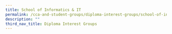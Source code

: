 ```yaml
---
title: School of Informatics & IT
permalink: /cca-and-student-groups/diploma-interest-groups/school-of-informatics-and-it
description: ""
third_nav_title: Diploma Interest Groups
---
```

